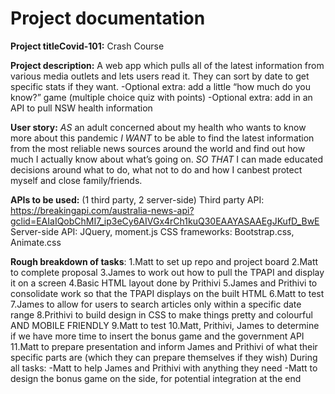# Project documentation

**Project titleCovid-101:** Crash Course

**Project description:** A web app which pulls all of the latest information from various media outlets and lets users read it. They can sort by date to get specific stats if they want.
  -Optional extra: add a little “how much do you know?” game (multiple choice quiz with points)
  -Optional extra: add in an API to pull NSW health information
  
**User story:** 
*AS* an adult concerned about my health who wants to know more about this pandemic
*I WANT* to be able to find the latest information from the most reliable news sources around the world and find out how much I actually know about what’s going on.
*SO THAT* I can made educated decisions around what to do, what not to do and how I canbest protect myself and close family/friends.

**APIs to be used:** (1 third party, 2 server-side)
Third party API: https://breakingapi.com/australia-news-api?gclid=EAIaIQobChMI7_ip3eCy6AIVGx4rCh1kuQ30EAAYASAAEgJKufD_BwE
Server-side API: JQuery, moment.js
CSS frameworks: Bootstrap.css, Animate.css

**Rough breakdown of tasks**:
1.Matt to set up repo and project board
2.Matt to complete proposal
3.James to work out how to pull the TPAPI and display it on a screen
4.Basic HTML layout done by Prithivi 
5.James and Prithivi to consolidate work so that the TPAPI displays on the built HTML
6.Matt to test
7.James to allow for users to search articles only within a specific date range
8.Prithivi to build design in CSS to make things pretty and colourful AND MOBILE FRIENDLY
9.Matt to test
10.Matt, Prithivi, James to determine if we have more time to insert the bonus game and the government API
11.Matt to prepare presentation and inform James and Prithivi of what their specific parts are (which they can prepare themselves if they wish)
During all tasks: 
  -Matt to help James and Prithivi with anything they need
  -Matt to design the bonus game on the side, for potential integration at the end
